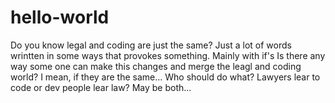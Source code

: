 # hello-world
Do you know legal and coding are just the same? Just a lot of words wrintten in some ways that provokes something. Mainly with if's
Is there any way some one can make this changes and merge the leagl and coding world? I mean, if they are the same... Who should do what? Lawyers lear to code or dev people lear law?
May be both...
